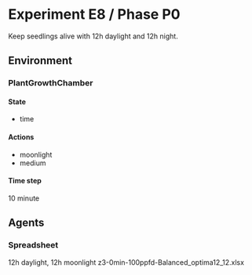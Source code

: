 # Experiment E8 / Phase P0

Keep seedlings alive with 12h daylight and 12h night.

## Environment
### PlantGrowthChamber
#### State
  - time

#### Actions
  - moonlight
  - medium

#### Time step
10 minute

## Agents
### Spreadsheet
12h daylight, 12h moonlight
z3-0min-100ppfd-Balanced_optima12_12.xlsx
